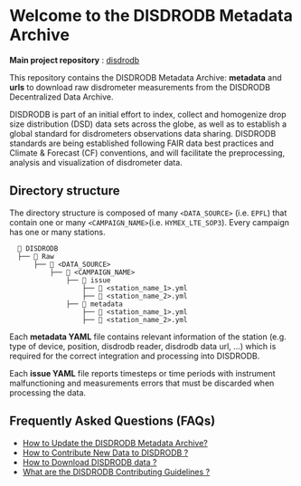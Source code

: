 # Welcome to the DISDRODB Metadata Archive

**Main project repository** : [disdrodb](https://github.com/ltelab/disdrodb)

This repository contains the DISDRODB Metadata Archive: **metadata** and **urls** to download raw disdrometer measurements from the DISDRODB Decentralized Data Archive.

DISDRODB is part of an initial effort to index, collect and homogenize drop size distribution (DSD) data sets across the globe, as well as to establish a global standard for disdrometers observations data sharing.
DISDRODB standards are being established following FAIR data best practices and Climate & Forecast (CF) conventions, and will facilitate the preprocessing, analysis and visualization of disdrometer data.


## Directory structure

The directory structure is composed of many `<DATA_SOURCE>` (i.e. `EPFL`) that contain one or many `<CAMPAIGN_NAME>`(i.e. `HYMEX_LTE_SOP3`).
Every campaign has one or many stations.

```
  📁 DISDRODB
  ├── 📁 Raw
      ├── 📁 <DATA_SOURCE>
          ├── 📁 <CAMPAIGN_NAME>
              ├── 📁 issue
                  ├── 📜 <station_name_1>.yml
                  ├── 📜 <station_name_2>.yml
              ├── 📁 metadata
                  ├── 📜 <station_name_1>.yml
                  ├── 📜 <station_name_2>.yml  
```

Each **metadata YAML** file contains relevant information of the station (e.g. type of device, position, disdrodb reader, disdrodb data url, …) which is required for the correct integration and processing into DISDRODB.

Each **issue YAML** file reports timesteps or time periods with instrument malfunctioning and measurements errors that must be discarded when processing the data.

## Frequently Asked Questions (FAQs)

* [How to Update the DISDRODB Metadata Archive?](https://disdrodb.readthedocs.io/en/latest/metadata_archive.html)
* [How to Contribute New Data to DISDRODB ?](https://disdrodb.readthedocs.io/en/latest/contribute_data.html)
* [How to Download DISDRODB data ?](https://disdrodb.readthedocs.io/en/latest/data_download.html)
* [What are the DISDRODB Contributing Guidelines ?](https://disdrodb.readthedocs.io/en/latest/contributors_guidelines.html)


